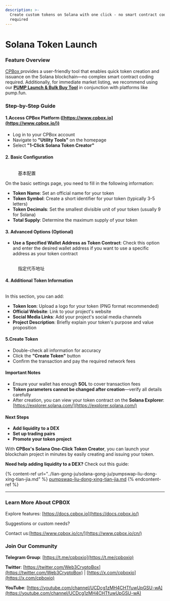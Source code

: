 ```yaml
---
description: >-
  Create custom tokens on Solana with one click - no smart contract coding
  required
---
```


# Solana Token Launch

### **Feature Overview**

[CPBox ](solana-yi-jian-fa-bi.md#id-1.-fang-wen-cpbox-ping-tai-httpswww.cpbox.io)provides a user-friendly tool that enables quick token creation and issuance on the Solana blockchain—no complex smart contract coding required. Additionally, for immediate market listing, we recommend using our [**PUMP Launch & Bulk Buy Tool**](https://www.cpbox.io/cn/solana/pump/publish) in conjunction with platforms like pump.fun.

### **Step-by-Step Guide**

#### **1.Access CPBox Platform** ([https://www.cpbox.io](https://www.cpbox.io/))

* Log in to your CPBox account
* Navigate to **"Utility Tools"** on the homepage
* Select **"1-Click Solana Token Creator"**

#### 2. Basic Configuration

<figure><img src="https://www.cpbox.io/cpfiles/2024-06-14/d1zedxps1spciyhuyp.png" alt=""><figcaption><p>基本配置</p></figcaption></figure>

On the basic settings page, you need to fill in the following information:

* **Token Name**: Set an official name for your token
* **Token Symbol**: Create a short identifier for your token (typically 3-5 letters)
* **Token Decimals**: Set the smallest divisible unit of your token (usually 9 for Solana)
* **Total Supply**: Determine the maximum supply of your token

#### 3. Advanced Options (Optional)

* **Use a Specified Wallet Address as Token Contract**: Check this option and enter the desired wallet address if you want to use a specific address as your token contract

<figure><img src="https://www.cpbox.io/cpfiles/2024-06-14/d1zentapifu6zjhst4.png" alt=""><figcaption><p>指定代币地址</p></figcaption></figure>

#### 4. Additional Token Information

<figure><img src="https://www.cpbox.io/cpfiles/2024-06-14/d1zentapifu6zjhst4.png" alt=""><figcaption></figcaption></figure>

In this section, you can add:

* **Token Icon**: Upload a logo for your token (PNG format recommended)
* **Official Website**: Link to your project's website
* **Social Media Links**: Add your project's social media channels
* **Project Description**: Briefly explain your token's purpose and value proposition

#### 5.Create Token

* Double-check all information for accuracy
* Click the **"Create Token"** button
* Confirm the transaction and pay the required network fees

#### Important Notes

* Ensure your wallet has enough **SOL** to cover transaction fees
* **Token parameters cannot be changed after creation**—verify all details carefully
* After creation, you can view your token contract on the **Solana Explorer**:[https://explorer.solana.com/](https://explorer.solana.com/)

#### Next Steps

* **Add liquidity to a DEX**
* **Set up trading pairs**
* **Promote your token project**

With **CPBox's Solana One-Click Token Creator**, you can launch your blockchain project in minutes by easily creating and issuing your token.

**Need help adding liquidity to a DEX?** Check out this guide:&#x20;

{% content-ref url="../lian-gong-ju/solana-gong-ju/pumpswap-liu-dong-xing-tian-jia.md" %}
[pumpswap-liu-dong-xing-tian-jia.md](../lian-gong-ju/solana-gong-ju/pumpswap-liu-dong-xing-tian-jia.md)
{% endcontent-ref %}

***

### **Learn More About CPBOX**

Explore features: [https://docs.cpbox.io](https://docs.cpbox.io/)

Suggestions or custom needs?&#x20;

Contact us:[https://www.cpbox.io/cn/](https://www.cpbox.io/cn/)

### **Join Our Community**

**Telegram Group**: [https://t.me/cpboxio](https://t.me/cpboxio)

**Twitter**: [https://twitter.com/Web3CryptoBox](https://twitter.com/Web3CryptoBox) | [https://x.com/cpboxio](https://x.com/cpboxio)

**YouTube**: [https://youtube.com/channel/UCDcg1zMH4CHTfuwUpGSU-wA](https://youtube.com/channel/UCDcg1zMH4CHTfuwUpGSU-wA)
